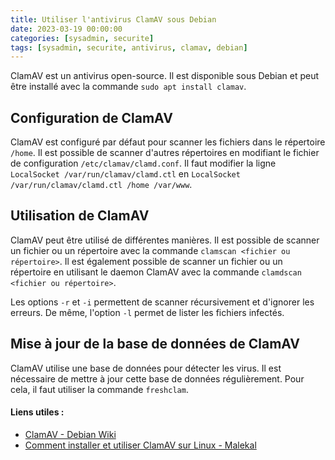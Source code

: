 ```yaml
---
title: Utiliser l'antivirus ClamAV sous Debian
date: 2023-03-19 00:00:00  
categories: [sysadmin, securite]
tags: [sysadmin, securite, antivirus, clamav, debian]
---
```


ClamAV est un antivirus open-source. Il est disponible sous Debian et peut être installé avec la commande `sudo apt install clamav`.

## Configuration de ClamAV

ClamAV est configuré par défaut pour scanner les fichiers dans le répertoire `/home`. Il est possible de scanner d'autres répertoires en modifiant le fichier de configuration `/etc/clamav/clamd.conf`. Il faut modifier la ligne `LocalSocket /var/run/clamav/clamd.ctl` en `LocalSocket /var/run/clamav/clamd.ctl /home /var/www`.

## Utilisation de ClamAV

ClamAV peut être utilisé de différentes manières. Il est possible de scanner un fichier ou un répertoire avec la commande `clamscan <fichier ou répertoire>`. Il est également possible de scanner un fichier ou un répertoire en utilisant le daemon ClamAV avec la commande `clamdscan <fichier ou répertoire>`.

Les options `-r` et `-i` permettent de scanner récursivement et d'ignorer les erreurs. De même, l'option `-l` permet de lister les fichiers infectés.

## Mise à jour de la base de données de ClamAV

ClamAV utilise une base de données pour détecter les virus. Il est nécessaire de mettre à jour cette base de données régulièrement. Pour cela, il faut utiliser la commande `freshclam`.

#### Liens utiles :

- [ClamAV - Debian Wiki](https://wiki.debian.org/fr/ClamAV)
- [Comment installer et utiliser ClamAV sur Linux - Malekal](https://www.malekal.com/comment-installer-et-utiliser-clamav-sur-linux/)